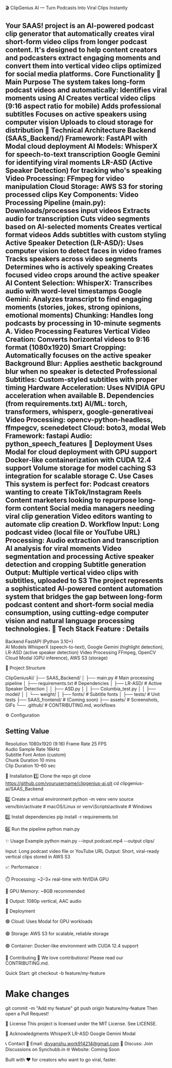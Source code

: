 🎬 ClipGenius AI — Turn Podcasts Into Viral Clips Instantly

Your SAAS! project is an AI-powered podcast clip generator that automatically creates viral short-form video clips from longer podcast content. It's designed to help content creators and podcasters extract engaging moments and convert them into vertical video clips optimized for social media platforms.
Core Functionality
🎯 Main Purpose
The system takes long-form podcast videos and automatically:
Identifies viral moments using AI
Creates vertical video clips (9:16 aspect ratio for mobile)
Adds professional subtitles
Focuses on active speakers using computer vision
Uploads to cloud storage for distribution
🔧 Technical Architecture
Backend (SAAS_Backend/)
Framework: FastAPI with Modal cloud deployment
AI Models:
WhisperX for speech-to-text transcription
Google Gemini for identifying viral moments
LR-ASD (Active Speaker Detection) for tracking who's speaking
Video Processing: FFmpeg for video manipulation
Cloud Storage: AWS S3 for storing processed clips
Key Components:
Video Processing Pipeline (main.py):
Downloads/processes input videos
Extracts audio for transcription
Cuts video segments based on AI-selected moments
Creates vertical format videos
Adds subtitles with custom styling
Active Speaker Detection (LR-ASD/):
Uses computer vision to detect faces in video frames
Tracks speakers across video segments
Determines who is actively speaking
Creates focused video crops around the active speaker
AI Content Selection:
WhisperX: Transcribes audio with word-level timestamps
Google Gemini: Analyzes transcript to find engaging moments (stories, jokes, strong opinions, emotional moments)
Chunking: Handles long podcasts by processing in 10-minute segments
A. Video Processing Features
Vertical Video Creation: Converts horizontal videos to 9:16 format (1080x1920)
Smart Cropping: Automatically focuses on the active speaker
Background Blur: Applies aesthetic background blur when no speaker is detected
Professional Subtitles: Custom-styled subtitles with proper timing
Hardware Acceleration: Uses NVIDIA GPU acceleration when available
B. Dependencies (from requirements.txt)
AI/ML: torch, transformers, whisperx, google-generativeai
Video Processing: opencv-python-headless, ffmpegcv, scenedetect
Cloud: boto3, modal
Web Framework: fastapi
Audio: python_speech_features
🚀 Deployment
Uses Modal for cloud deployment with GPU support
Docker-like containerization with CUDA 12.4 support
Volume storage for model caching
S3 integration for scalable storage
C. Use Cases
This system is perfect for:
Podcast creators wanting to create TikTok/Instagram Reels
Content marketers looking to repurpose long-form content
Social media managers needing viral clip generation
Video editors wanting to automate clip creation
D. Workflow
Input: Long podcast video (local file or YouTube URL)
Processing:
Audio extraction and transcription
AI analysis for viral moments
Video segmentation and processing
Active speaker detection and cropping
Subtitle generation
Output: Multiple vertical video clips with subtitles, uploaded to S3
The project represents a sophisticated AI-powered content automation system that bridges the gap between long-form podcast content and short-form social media consumption, using cutting-edge computer vision and natural language processing technologies.
🧩 Tech Stack
 Feature        :      Details                                                                                           
 -------------------------------------------------------------------------------------------------------------------------
 Backend                 FastAPI (Python 3.10+)                                                                            
 AI Models               WhisperX (speech-to-text), Google Gemini (highlight detection), LR-ASD (active speaker detection) 
 Video Processing        FFmpeg, OpenCV                                                                                    
 Cloud                   Modal (GPU inference), AWS S3 (storage) 

 📁 Project Structure
 
ClipGeniusAI/
├── SAAS_Backend/
│   ├── main.py               # Main processing pipeline
│   ├── requirements.txt      # Dependencies
│   ├── LR-ASD/               # Active Speaker Detection
│   │   ├── ASD.py
│   │   ├── Columbia_test.py
│   │   ├── model/
│   │   └── weight/
│   ├── fonts/                # Subtitle fonts
│   ├── tests/                # Unit tests
├── SAAS_frontend/            # (Coming soon)
├── assets/                   # Screenshots, GIFs
└── .github/                  # CONTRIBUTING.md, workflows

⚙️ Configuration

 Setting                Value            
 ------------------------------------
 Resolution          1080x1920 (9:16) 
 Frame Rate          25 FPS           
 Audio Sample Rate   16kHz            
 Subtitle Font       Anton (custom)   
 Chunk Duration      10 mins          
 Clip Duration       10–60 sec        

 🔧 Installation
 1️⃣ Clone the repo
git clone https://github.com/yourusername/clipgenius-ai.git
cd clipgenius-ai/SAAS_Backend

 2️⃣ Create a virtual environment
python -m venv venv
source venv/bin/activate  # macOS/Linux
 or
venv\Scripts\activate     # Windows

 3️⃣ Install dependencies
pip install -r requirements.txt

 4️⃣ Run the pipeline
python main.py

✨ Usage Example
python main.py --input podcast.mp4 --output clips/

Input: Long podcast video file or YouTube URL
Output: Short, viral-ready vertical clips stored in AWS S3

📈 Performance :

   ⏱️ Processing: ~2–3× real-time with NVIDIA GPU

   🧠 GPU Memory: ~8GB recommended

   🎥 Output: 1080p vertical, AAC audio


🚀 Deployment

🟢 Cloud: Uses Modal for GPU workloads

🟢 Storage: AWS S3 for scalable, reliable storage

🟢 Container: Docker-like environment with CUDA 12.4 support


🤝 Contributing
🙌 We love contributions! Please read our CONTRIBUTING.md.

Quick Start:
git checkout -b feature/my-feature
# Make changes
git commit -m "Add my feature"
git push origin feature/my-feature
Then open a Pull Request!


📜 License
This project is licensed under the MIT License. See LICENSE.

🙏 Acknowledgments
 WhisperX
 LR-ASD
 Google Gemini
 Modal


📞 Contact
📧 Email: divyanshu.work914214@gmail.com
💬 Discuss: Join Discussions on Synchubb.in
🌐 Website: Coming Soon

Built with ❤️ for creators who want to go viral, faster.


















 
 


 
 





